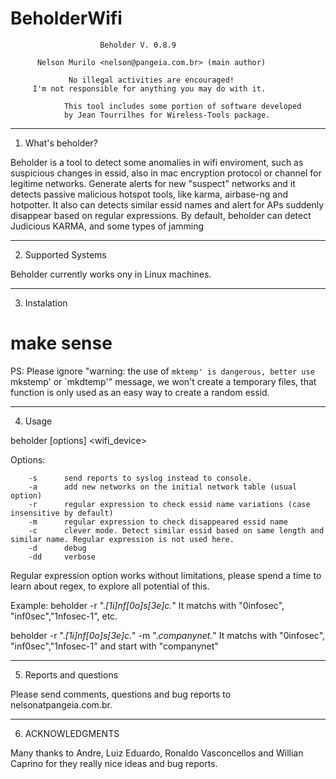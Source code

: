 # BeholderWifi
                        Beholder V. 0.8.9

          Nelson Murilo <nelson@pangeia.com.br> (main author)

                 No illegal activities are encouraged!
         I'm not responsible for anything you may do with it.

                This tool includes some portion of software developed 
                by Jean Tourrilhes for Wireless-Tools package. 

-----------------------
1. What's beholder? 


Beholder is a tool to detect some anomalies in wifi enviroment, such as
suspicious changes in essid, also in mac encryption protocol or channel for legitime networks. Generate alerts for new "suspect"
networks and it detects passive malicious hotspot tools, like karma, airbase-ng and hotpotter. 
It also can detects similar essid names and alert for APs suddenly disappear based on regular expressions.
By default, beholder can detect Judicious KARMA, and some types of jamming 

--------------------
2. Supported Systems


Beholder currently works ony in Linux machines. 

-------------

3. Instalation 

# make sense

PS: Please ignore "warning: the use of `mktemp' is dangerous, better use `mkstemp' or `mkdtemp'" message, we won't create a temporary files, that function is only used as an easy way to create a random essid. 

---------
4. Usage

beholder [options] <wifi_device> 

Options:

        -s      send reports to syslog instead to console. 
        -a      add new networks on the initial network table (usual option) 
        -r      regular expression to check essid name variations (case insensitive by default)
        -m      regular expression to check disappeared essid name 
        -c      clever mode. Detect similar essid based on same length and similar name. Regular expression is not used here. 
        -d      debug 
        -dd     verbose  

Regular expression option works without limitations, please spend a time to learn about regex, to explore all potential of this. 

Example: 
beholder -r ".*[1i]nf[0o]s[3e]c.*" 
It matchs with "0infosec", "inf0sec","1nfosec-1", etc. 

beholder -r ".*[1i]nf[0o]s[3e]c.*" -m ".*companynet.*"
It matchs with "0infosec", "inf0sec","1nfosec-1" and start with "companynet"

-----------------------
5. Reports and questions


Please send comments, questions and bug reports to nelsonatpangeia.com.br.

-----------------------
6. ACKNOWLEDGMENTS

Many thanks to Andre, Luiz Eduardo, Ronaldo Vasconcellos and Willian Caprino for they really nice ideas and bug reports. 


